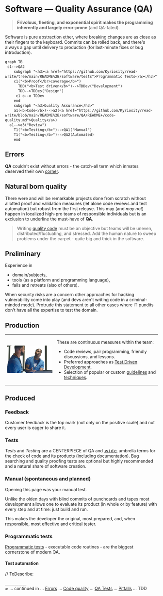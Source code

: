 # Software &mdash; Quality Assurance (QA)

> **Frivolous, fleeting, and exponential spirit makes the programming inherently and largely error-prone** (and QA-fated). 

Software is pure abstraction ether, where breaking changes are as close as their fingers to the keyboard. Commits can be rolled back, and there's always a gap until delivery to production (for last-minute fixes or bug introduction).

```mermaid
graph TB
 c1-->QA2
    subgraph "<h3><a href="https://github.com/Kyriosity/read-write/tree/main/README%2B/software/tests">Programmatic Tests</a></h3>"
    c1("<b>Proof</br>coverage</b>")
      TDD("<b>Test driven</b>")-->TDDev("Development")
      TDD-->TDDes("Design")
     c1 o--o TDDev
    end
    subgraph "<h3>Quality Assurance</h3>"
    a1(<b>Code</b>)-->a2(<a href="https://github.com/Kyriosity/read-write/blob/main/README%2B/software/QA/README+/code-quality.md">Quality</a>)
  a1-->a3("Review")
    T1("<b>Testing</b>")-->QA1("Manual")
    T1("<b>Testing</b>")-->QA2(Automated)
    end
```

## Errors

**QA** couldn't exist without errors - the catch-all term which inmates deserved their own [corner](README+/errors/).

## Natural born quality

There were and will be remarkable projects done from scratch without allotted proof and validation measures (let alone code reviews and test automation) but robust from the first release. 
This may (and _may not_) happen in localized high-pro teams of responsible individuals but is an exclusion to underline the must-have of __QA__.

> Writing [quality code](README+/code-quality.md) must be an objective but teams will be uneven, distributed/fluctuating, and stressed. Add the human nature to sweep problems under the carpet - quite big and thick in the software.

## Preliminary

Experience in

+ domain/subjects,
+ tools (as a platform and programming language),
+ fails and retreats (also of others).

When security risks are a concern other approaches for hacking vulnerability come into play (and devs aren't writing code in a criminal-minded mode).
Protrude this statement to all other cases where IT pundits don't have all the expertise to test the domain.

## Production

<table><tr><td><picture><img width="250px" alt="&nbsp;Drake helps Lil Yachty with laptop (&quot;Life Is Good&quot;)" title="&nbsp;Drake helps Lil Yachty with laptop (&quot;Life Is Good&quot;)" src="../../_rsc/_img/memes/Drake_LilYachty-LifeIsGood_laptop.jpg" /></picture></td><td>
 <p>These are continuous measures within the team:</p>
 <ul>
  <li>Code reviews, pair programming, friendly discussions, and lessons.</li>
  <li>Preferred approaches as <a href="../tests/asDrive/">Test Driven Development</a>.</li>
 <li>Selection of popular or custom <a href="https://github.com/Kyriosity/use-dev/tree/main/README+/frames">guidelines</a> and <a href="https://github.com/Kyriosity/use-dev/tree/main/README%2B/techniques">techniques</a>.</li>
 </ul>
</td></tr></table>

## Produced

### Feedback

Customer feedback is the top mark (not only on the positive scale) and not every user is eager to share it.

### Tests

_Tests_ and _Testing_ are a CENTERPIECE of QA and <ins>&thinsp;w&thinsp;i&thinsp;d&thinsp;e&thinsp;</ins> umbrella terms for the check of code and its products (including documentation). Bug searching and quality proofing tests are optional but highly recommended and a natural share of software creation. 

### Manual (spontaneous and planned)

Opening this page was your manual test. 
 
Unlike the olden days with blind commits of punchcards and tapes most development allows one to evaluate its product (in whole or by feature) with every step and at time: just build and run.

This makes the developer the original, most prepared, and, when responsible, most effective and critical tester.

### Programmatic tests

[Programmatic tests](../tests) - executable code routines - are the biggest cornerstone of modern QA.

#### Test automation

// ToDescribe:

\___________\
:end: ... continued in ... [Errors](README+/errors/) ... [Code quality](README+/code-quality.md) ... [QA Tests](../tests/asQA/) ... [Pitfalls](README+/QA-pitfalls.md) ... TDD

